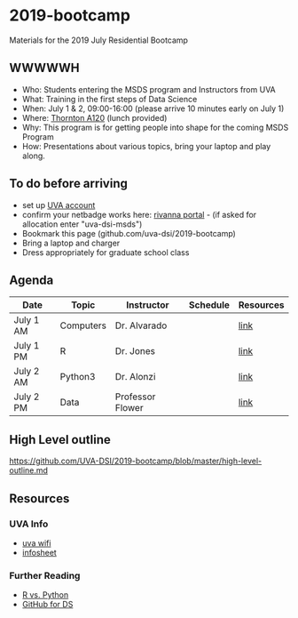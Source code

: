 # 2019-bootcamp
Materials for the 2019 July Residential Bootcamp

## WWWWWH
* Who: Students entering the MSDS program and Instructors from UVA 
* What: Training in the first steps of Data Science
* When: July 1 & 2, 09:00-16:00 (please arrive 10 minutes early on July 1)
* Where: [Thornton A120](https://www.google.com/maps/place/Thornton+Hall+A-wing/@38.0332768,-78.5118493,17z/data=!3m1!4b1!4m5!3m4!1s0x89b3865b2ea68b97:0x95e78d4ffc8870c4!8m2!3d38.0332726!4d-78.5096606) (lunch provided)
* Why: This program is for getting people into shape for the coming MSDS Program
* How: Presentations about various topics, bring your laptop and play along.

## To do before arriving
* set up [UVA account](https://virginia.service-now.com/its?id=itsweb_kb_article&sys_id=4bfbe33cdbde5f405bce5478dc9619ff)
* confirm your netbadge works here: [rivanna portal](https://rivanna-portal.hpc.virginia.edu/pun/sys/dashboard) - (if asked for allocation enter "uva-dsi-msds")
* Bookmark this page (github.com/uva-dsi/2019-bootcamp)
* Bring a laptop and charger
* Dress appropriately for graduate school class

## Agenda
| Date | Topic | Instructor | Schedule | Resources |
|------|-------|------------|----------|-----------|
| July 1 AM | Computers | Dr. Alvarado | | [link](https://github.com/alonzi/2019-bootcamp/tree/master/Intro) |
| July 1 PM | R | Dr. Jones | | [link](https://github.com/alonzi/2019-bootcamp/tree/master/R) |
| July 2 AM | Python3 | Dr. Alonzi | | [link](https://github.com/alonzi/2019-bootcamp/tree/master/python3) |
| July 2 PM | Data | Professor Flower | | [link](https://github.com/alonzi/2019-bootcamp/tree/master/Data-Science-Mindset) |

## High Level outline
https://github.com/UVA-DSI/2019-bootcamp/blob/master/high-level-outline.md

## Resources
### UVA Info
* [uva wifi](https://virginia.service-now.com/its?id=itsweb_kb_article&sys_id=3c2e1413db7acb804f32fb671d9619f4)
* [infosheet](https://github.com/UVA-DSI/2019-bootcamp/blob/master/boot_camp_infosheet.pdf)
### Further Reading
* [R vs. Python](https://github.com/matloff/R-vs.-Python-for-Data-Science)
* [GitHub for DS](https://towardsdatascience.com/introduction-to-github-for-data-scientists-2cf8b9b25fba)
